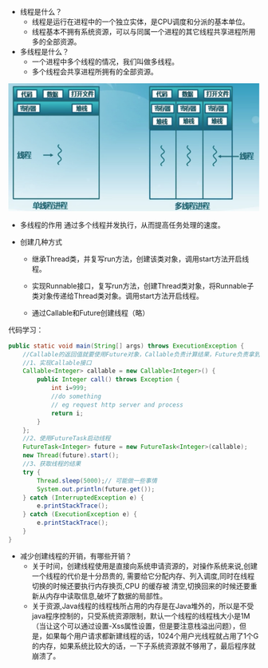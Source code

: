 * 线程是什么？
	* 线程是运行在进程中的一个独立实体，是CPU调度和分派的基本单位。
	* 线程基本不拥有系统资源，可以与同属一个进程的其它线程共享进程所用多的全部资源。
* 多线程是什么？
	* 一个进程中多个线程的情况，我们叫做多线程。
	* 多个线程会共享进程所拥有的全部资源。

![](img/multithread.png)

* 多线程的作用
通过多个线程并发执行，从而提高任务处理的速度。

* 创建几种方式
	* 继承Thread类，并复写run方法，创建该类对象，调用start方法开启线程。

	* 实现Runnable接口，复写run方法，创建Thread类对象，将Runnable子类对象传递给Thread类对象。调用start方法开启线程。
	* 通过Callable和Future创建线程（略）

代码学习：
```java
public static void main(String[] args) throws ExecutionException {
    //Callable的返回值就要使用Future对象，Callable负责计算结果，Future负责拿到结果
    //1、实现Callable接口
    Callable<Integer> callable = new Callable<Integer>() {
        public Integer call() throws Exception {
            int i=999;
            //do something
            // eg request http server and process
            return i;
        }
    };
    //2、使用FutureTask启动线程
    FutureTask<Integer> future = new FutureTask<Integer>(callable);
    new Thread(future).start();
    //3、获取线程的结果
    try {
        Thread.sleep(5000);// 可能做一些事情
        System.out.println(future.get());
    } catch (InterruptedException e) {
        e.printStackTrace();
    } catch (ExecutionException e) {
        e.printStackTrace();
    }
}
```
* 减少创建线程的开销，有哪些开销？
	* 关于时间，创建线程使用是直接向系统申请资源的，对操作系统来说,创建一个线程的代价是十分昂贵的, 需要给它分配内存、列入调度,同时在线程切换的时候还要执行内存换页,CPU 的缓存被 清空,切换回来的时候还要重新从内存中读取信息,破坏了数据的局部性。
	* 关于资源,Java线程的线程栈所占用的内存是在Java堆外的，所以是不受java程序控制的，只受系统资源限制，默认一个线程的线程栈大小是1M（当让这个可以通过设置-Xss属性设置，但是要注意栈溢出问题），但是，如果每个用户请求都新建线程的话，1024个用户光线程就占用了1个G的内存，如果系统比较大的话，一下子系统资源就不够用了，最后程序就崩溃了。
